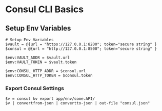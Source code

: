 # Consul CLI Basics



## Setup Env Variables

```text
# Setup Env Variables
$vault = @{url = "https://127.0.0.1:8200"; token="secure string" }
$consul = @{url = "http://127.0.0.1:8500"; token="secure string" }

$env:VAULT_ADDR = $vault.url
$env:VAULT_TOKEN = $vault.token  

$env:CONSUL_HTTP_ADDR = $consul.url
$env:CONSUL_HTTP_TOKEN = $consul.token
```



### Export Consul Settings

```text
$v = consul kv export app/env/some.API/
$v | convertfrom-json | convertto-json | out-file "consul.json"
```



